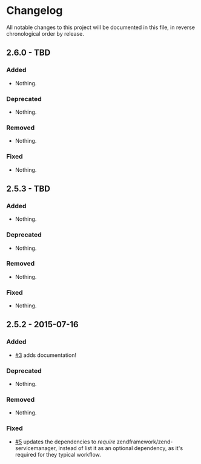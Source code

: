 # Changelog

All notable changes to this project will be documented in this file, in reverse chronological order by release.

## 2.6.0 - TBD

### Added

- Nothing.

### Deprecated

- Nothing.

### Removed

- Nothing.

### Fixed

- Nothing.

## 2.5.3 - TBD

### Added

- Nothing.

### Deprecated

- Nothing.

### Removed

- Nothing.

### Fixed

- Nothing.

## 2.5.2 - 2015-07-16

### Added

- [#3](https://github.com/zendframework/zend-barcode/pull/3) adds documentation!

### Deprecated

- Nothing.

### Removed

- Nothing.

### Fixed

- [#5](https://github.com/zendframework/zend-barcode/pull/5) updates the
  dependencies to *require* zendframework/zend-servicemanager, instead of list
  it as an optional dependency, as it's required for they typical workflow.
